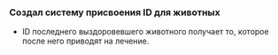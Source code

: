 ### Создал систему присвоения ID для животных ###
* ID последнего выздоровевшего животного получает то, которое после него приводят на лечение.


